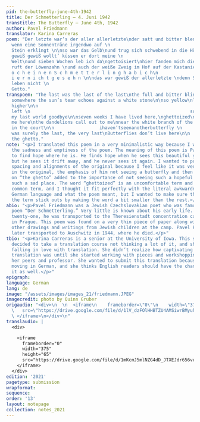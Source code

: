 ```yaml
---
pid: the-butterfly-june-4th-1942
title: Der Schmetterling — 4. Juni 1942
transtitle: The Butterfly — June 4th, 1942
author: Pavel Friedmann
translator: Karina Carreras
poem: "Der letzte war’s der aller allerletzte\nder satt und bitter blendend grelle\nvielleicht
  wenn eine Sonnenträne irgendwo auf \n                                                                           weißem
  Stein erklingt \n\nso war das Gelb\nund trug sich schwebend in die Höhe\ner stieg
  gewiß gewiß wollt’ küssen er dort meine \n                                                                                               letzte
  Welt\nund sieben Wochen leb ich da\ngettoisiert\nhier fanden mich die Meinen \nmich
  ruft der Löwenzahn \nund auch der weiße Zweig im Hof auf der Kastanie \n\n                 d
  o c h e i n e n S c h m e t t e r l i n g h a b i c h\n                                                                            h
  i e r n i ch t g e s e h n \n\ndas war gewiß der allerletzte \ndenn Schmetterlinge
  leben nicht \n                                                                                                    im
  Getto."
transpoem: "The last was the last of the last\nthe full and bitter blinding glare\n\nmaybe
  somewhere the sun’s tear echoes against a white stone\n\nso yellow\nlightly drifting
  higher\n\n                                                                                                      he’s
  left \n                                                            surely to kiss
  my last world goodbye\n\nseven weeks I have lived here,\nghettoized\nmy own found
  me here\nthe dandelions call out to me\nnear the white branch of the chestnut tree
  in the court\n\n                 ihaven’tseenanotherbutterfly \n                                                                                       nothere\n\n\nthat
  was surely the last, the very last\nButterflies don’t live here\n\n                                                                                                    in
  the ghetto."
note: "<p>I translated this poem in a very minimalistic way because I wanted to emphasize
  the sadness and emptiness of the poem. The meaning of this poem is Pavel trying
  to find hope where he is. He finds hope when he sees this beautiful yellow butterfly
  but he sees it drift away, and he never sees it again. I wanted to preserve the
  spacing and alignments of the original because I feel like it was very important
  in the original, the emphasis of him not seeing a butterfly and then the indents
  on “the ghetto” added to the importance of not seeing such a hopeful creature in
  such a sad place. The word “ghettoized” is an uncomfortable term and not a very
  common term, and I thought it fit perfectly with the literal awkwardness of the
  German language and what the poem meant, but I wanted to make sure the readers understood
  the term stick outs by making the word a bit smaller than the rest.</p>"
abio: "<p>Pavel Friedmann was a Jewish Czechslovakian poet who was famous for his
  poem “Der Schmetterling.” Very little is known about his early life. When he was
  twenty-one, he was transported to the Theresienstadt concentration camp located
  in Prague. This poem was found on a very thin piece of paper along with a lot of
  other drawings and writings from Jewish children at the camp. Pavel Friedmann was
  later transported to Auschwitz in 1944, where he died.</p>"
tbio: "<p>Karina Carreras is a senior at the University of Iowa. This semester, she
  decided to take a translation course not thinking a lot of it, and she ended up
  falling in love with translation. She didn’t realize how captivating the art of
  translation was until she started working with pieces and workshopping them with
  her peers and professor. She wanted to submit this translation because it was so
  moving in German, and she thinks English readers should have the chance to read
  it as well.</p>"
epigraph: 
language: German
lang: de
image: "/assets/images/images_21/friedmann.JPEG"
imagecredit: photo by Quinn Gruber
origaudio: "<div>\n  \n  <iframe\n    frameborder=\"0\"\n    width=\"375\"\n    height=\"65\"\n
  \   src=\"https://drive.google.com/file/d/1lV_dzFOlHHBTZU4AMSiwrBMyuhQwJ6Mu/preview\">\n
  \ </iframe>\n</div>\n"
translaudio: |
  <div>

    <iframe
      frameborder="0"
      width="375"
      height="65"
      src="https://drive.google.com/file/d/1mKcmJ5mlNZG4dD_JTXEJdr656vrjGi2F/preview">
    </iframe>
  </div>
edition: '2021'
pagetype: submission
wrapformat: 
sequence: 
order: '13'
layout: notepage
collection: notes_2021
---
```

